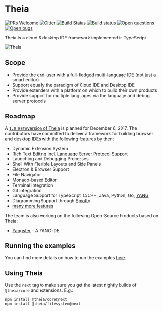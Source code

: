 # Theia
[![PRs Welcome](https://img.shields.io/badge/PRs-welcome-brightgreen.svg?style=flat-square)](https://github.com/theia-ide/theia/labels/help%20wanted)
[![Gitter](https://img.shields.io/badge/chat-on%20gitter-blue.svg)](https://gitter.im/theia-ide/theia)
[![Build Status](https://travis-ci.org/theia-ide/theia.svg?branch=master)](https://travis-ci.org/theia-ide/theia)
[![Build status](https://ci.appveyor.com/api/projects/status/02s4d40orokl3njl/branch/master?svg=true)](https://ci.appveyor.com/project/kittaakos/theia/branch/master)
[![Open questions](https://img.shields.io/badge/Open-questions-pink.svg?style=flat-square)](https://github.com/theia-ide/theia/labels/question)
[![Open bugs](https://img.shields.io/badge/Open-bugs-red.svg?style=flat-square)](https://github.com/theia-ide/theia/labels/bug)

Theia is a cloud & desktop IDE framework implemented in TypeScript.

![Theia](https://cloud.githubusercontent.com/assets/372735/25758586/6939d0de-31cf-11e7-998a-e4ce997dd6b8.png)

## Scope
 - Provide the end-user with a full-fledged multi-language IDE  (not just a smart editor)
 - Support equally the paradigm of Cloud IDE and Desktop IDE
 - Provide extenders with a platform on which to build their own products
 - Provide support for multiple languages via the language and debug server protocols

## Roadmap
A [`1.0 BETA`version of Theia](https://github.com/theia-ide/theia/milestone/3) is planned for December 6, 2017. The contributors have committed to deliver a framework for building browser and desktop IDEs with the following features by then:

 - Dynamic Extension System
 - Rich Text Editing incl. [Language Server Protocol](https://github.com/Microsoft/language-server-protocol) Support
 - Launching and Debugging Processes
 - Shell With Flexible Layouts and Side Panels
 - Electron & Browser Support
 - File Navigator
 - Monaco-based Editor
 - Terminal integration
 - Git integration
 - Language Support for TypeScript, C/C++, Java, Python, Go, [YANG](https://tools.ietf.org/html/rfc6020)
 - Diagramming Support through [Sprotty](https://github.com/theia-ide/sprotty)
 - [many more features](https://github.com/theia-ide/theia/milestone/3)

The team is also working on the following Open-Source Products based on Theia:
 - [Yangster](https://github.com/theia-ide/yangster) - A YANG IDE

## Running the examples

You can find more details on how to run the examples [here](doc/Developing.md).

## Using Theia

Use the `next` tag to make sure you get the latest nightly builds of `@theia/core` and extensions.
E.g.:

    npm install @theia/core@next
    npm install @theia/filesystem@next
